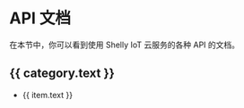 <script setup>
import { data } from './menu.data.ts'
</script>

# API 文档

在本节中，你可以看到使用 Shelly IoT 云服务的各种 API 的文档。

<div v-for="sections of data">
  <section v-for="category of sections">
    <h2>{{ category.text }}</h2>
    <ul v-for="item of category.items">
      <li><a :href="item.link">{{ item.text }}</a></li>
    </ul>
  </section>
</div>

